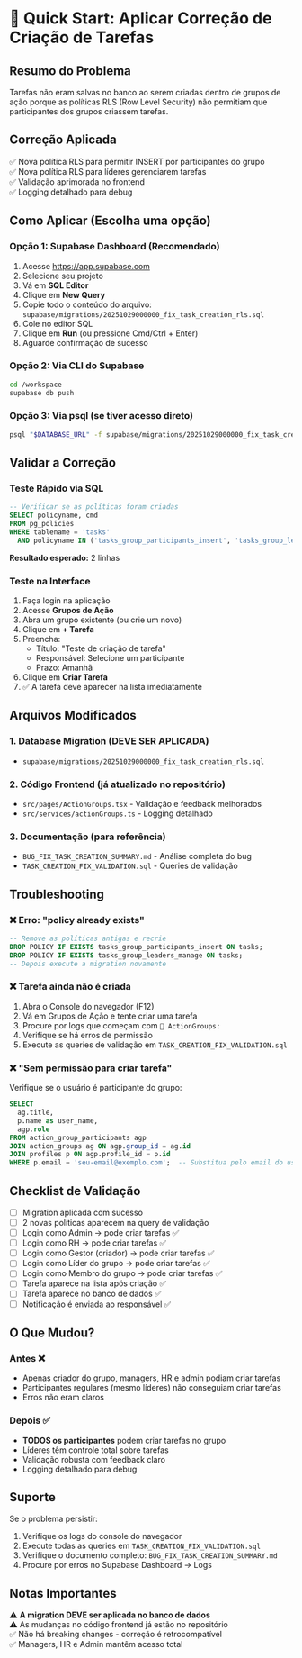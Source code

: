 # 🚀 Quick Start: Aplicar Correção de Criação de Tarefas

## Resumo do Problema
Tarefas não eram salvas no banco ao serem criadas dentro de grupos de ação porque as políticas RLS (Row Level Security) não permitiam que participantes dos grupos criassem tarefas.

## Correção Aplicada
✅ Nova política RLS para permitir INSERT por participantes do grupo  
✅ Nova política RLS para líderes gerenciarem tarefas  
✅ Validação aprimorada no frontend  
✅ Logging detalhado para debug  

## Como Aplicar (Escolha uma opção)

### Opção 1: Supabase Dashboard (Recomendado)
1. Acesse https://app.supabase.com
2. Selecione seu projeto
3. Vá em **SQL Editor**
4. Clique em **New Query**
5. Copie todo o conteúdo do arquivo: `supabase/migrations/20251029000000_fix_task_creation_rls.sql`
6. Cole no editor SQL
7. Clique em **Run** (ou pressione Cmd/Ctrl + Enter)
8. Aguarde confirmação de sucesso

### Opção 2: Via CLI do Supabase
```bash
cd /workspace
supabase db push
```

### Opção 3: Via psql (se tiver acesso direto)
```bash
psql "$DATABASE_URL" -f supabase/migrations/20251029000000_fix_task_creation_rls.sql
```

## Validar a Correção

### Teste Rápido via SQL
```sql
-- Verificar se as políticas foram criadas
SELECT policyname, cmd 
FROM pg_policies 
WHERE tablename = 'tasks'
  AND policyname IN ('tasks_group_participants_insert', 'tasks_group_leaders_manage');
```

**Resultado esperado:** 2 linhas

### Teste na Interface
1. Faça login na aplicação
2. Acesse **Grupos de Ação**
3. Abra um grupo existente (ou crie um novo)
4. Clique em **+ Tarefa**
5. Preencha:
   - Título: "Teste de criação de tarefa"
   - Responsável: Selecione um participante
   - Prazo: Amanhã
6. Clique em **Criar Tarefa**
7. ✅ A tarefa deve aparecer na lista imediatamente

## Arquivos Modificados

### 1. Database Migration (DEVE SER APLICADA)
- `supabase/migrations/20251029000000_fix_task_creation_rls.sql`

### 2. Código Frontend (já atualizado no repositório)
- `src/pages/ActionGroups.tsx` - Validação e feedback melhorados
- `src/services/actionGroups.ts` - Logging detalhado

### 3. Documentação (para referência)
- `BUG_FIX_TASK_CREATION_SUMMARY.md` - Análise completa do bug
- `TASK_CREATION_FIX_VALIDATION.sql` - Queries de validação

## Troubleshooting

### ❌ Erro: "policy already exists"
```sql
-- Remove as políticas antigas e recrie
DROP POLICY IF EXISTS tasks_group_participants_insert ON tasks;
DROP POLICY IF EXISTS tasks_group_leaders_manage ON tasks;
-- Depois execute a migration novamente
```

### ❌ Tarefa ainda não é criada
1. Abra o Console do navegador (F12)
2. Vá em Grupos de Ação e tente criar uma tarefa
3. Procure por logs que começam com `👥 ActionGroups:`
4. Verifique se há erros de permissão
5. Execute as queries de validação em `TASK_CREATION_FIX_VALIDATION.sql`

### ❌ "Sem permissão para criar tarefa"
Verifique se o usuário é participante do grupo:
```sql
SELECT 
  ag.title,
  p.name as user_name,
  agp.role
FROM action_group_participants agp
JOIN action_groups ag ON agp.group_id = ag.id
JOIN profiles p ON agp.profile_id = p.id
WHERE p.email = 'seu-email@exemplo.com';  -- Substitua pelo email do usuário
```

## Checklist de Validação

- [ ] Migration aplicada com sucesso
- [ ] 2 novas políticas aparecem na query de validação
- [ ] Login como Admin → pode criar tarefas ✅
- [ ] Login como RH → pode criar tarefas ✅
- [ ] Login como Gestor (criador) → pode criar tarefas ✅
- [ ] Login como Líder do grupo → pode criar tarefas ✅
- [ ] Login como Membro do grupo → pode criar tarefas ✅
- [ ] Tarefa aparece na lista após criação ✅
- [ ] Tarefa aparece no banco de dados ✅
- [ ] Notificação é enviada ao responsável ✅

## O Que Mudou?

### Antes ❌
- Apenas criador do grupo, managers, HR e admin podiam criar tarefas
- Participantes regulares (mesmo líderes) não conseguiam criar tarefas
- Erros não eram claros

### Depois ✅
- **TODOS os participantes** podem criar tarefas no grupo
- Líderes têm controle total sobre tarefas
- Validação robusta com feedback claro
- Logging detalhado para debug

## Suporte

Se o problema persistir:
1. Verifique os logs do console do navegador
2. Execute todas as queries em `TASK_CREATION_FIX_VALIDATION.sql`
3. Verifique o documento completo: `BUG_FIX_TASK_CREATION_SUMMARY.md`
4. Procure por erros no Supabase Dashboard → Logs

## Notas Importantes

⚠️ **A migration DEVE ser aplicada no banco de dados**  
⚠️ As mudanças no código frontend já estão no repositório  
✅ Não há breaking changes - correção é retrocompatível  
✅ Managers, HR e Admin mantêm acesso total  
